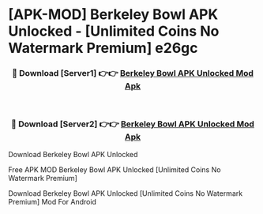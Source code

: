 # [APK-MOD] Berkeley Bowl APK Unlocked - [Unlimited Coins No Watermark Premium] e26gc



<div align="center">
<h3>🔴 Download [Server1] 👉👉 <a href="https://momento.my/?title=Berkeley_Bowl_APK_Unlocked">Berkeley Bowl APK Unlocked Mod Apk</a></h3><br>

<h3>🔴 Download [Server2] 👉👉 <a href="https://momento.my/?title=Berkeley_Bowl_APK_Unlocked">Berkeley Bowl APK Unlocked Mod Apk</a></h3>
</div>



Download Berkeley Bowl APK Unlocked 

Free APK MOD Berkeley Bowl APK Unlocked [Unlimited Coins No Watermark Premium]

Download Berkeley Bowl APK Unlocked [Unlimited Coins No Watermark Premium] Mod For Android
